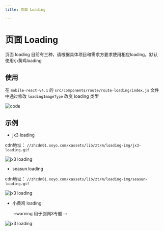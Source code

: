 ```yaml
---
title: 页面 Loading

---
```


# 页面 Loading

页面 loading 目前有三种，请根据具体项目和需求方要求使用相应loading，默认使用小黄鸡loading

## 使用

在 `mobile-react-v4.1` 的 `src/components/route/route-loading/index.js` 文件中通过修改 `loadingImageType` 改变 loading 类型

![code](/xfe-document/images/loading-code-1.png)

## 示例

* jx3 loading

cdn地址： `//zhcdn01.xoyo.com/xassets/lib/zt/m/loading-img/jx3-loading.gif`

![jx3 loading](/xfe-document/images/loading-jx3.png)

* seasun loading

cdn地址： `//zhcdn01.xoyo.com/xassets/lib/zt/m/loading-img/seasun-loading.gif`

![jx3 loading](/xfe-document/images/loading-seasun.png)

* 小黄鸡 loading

  :::warning
     用于剑网3专题
  :::

![jx3 loading](/xfe-document/images/loading-xhj.png)

